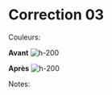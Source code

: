 <!-- .slide: class="exercice small" -->

# Correction 03

Couleurs:

**Avant**
![h-200](./assets/images/colors-before.png)

**Après**
![h-200](./assets/images/colors-after.png)

Notes:
